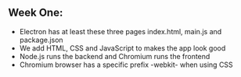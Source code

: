 ## Week One:

* Electron has at least these three pages index.html, main.js and package.json
* We add HTML, CSS and JavaScript to makes the app look good
* Node.js runs the backend and Chromium runs the frontend 
* Chromium browser has a specific prefix -webkit- when using CSS
